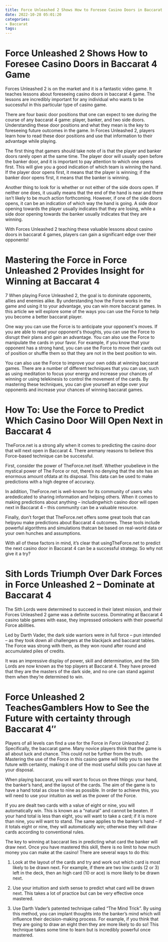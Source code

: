 ```yaml
---
title: Force Unleashed 2 Shows How to Foresee Casino Doors in Baccarat 4 Game
date: 2022-10-28 05:01:20
categories:
- Baccarat
tags:
---
```



#  Force Unleashed 2 Shows How to Foresee Casino Doors in Baccarat 4 Game

Forces Unleashed 2 is on the market and it is a fantastic video game. It teaches lessons about foreseeing casino doors in baccarat 4 game. The lessons are incredibly important for any individual who wants to be successful in this particular type of casino game.

There are four basic door positions that one can expect to see during the course of any baccarat 4 game: player, banker, and two side doors. Understanding these door positions and what they mean is the key to foreseeing future outcomes in the game. In Forces Unleashed 2, players learn how to read these door positions and use that information to their advantage while playing.

The first thing that gamers should take note of is that the player and banker doors rarely open at the same time. The player door will usually open before the banker door, and it is important to pay attention to which one opens first. This will give you a good indication of which team is winning the hand. If the player door opens first, it means that the player is winning; if the banker door opens first, it means that the banker is winning.

Another thing to look for is whether or not either of the side doors open. If neither one does, it usually means that the end of the hand is near and there isn’t likely to be much action forthcoming. However, if one of the side doors opens, it can be an indication of which way the hand is going. A side door opening towards the player usually indicates that they are losing, while a side door opening towards the banker usually indicates that they are winning.

With Forces Unleashed 2 teaching these valuable lessons about casino doors in baccarat 4 games, players can gain a significant edge over their opponents!

#  Mastering the Force in Force Unleashed 2 Provides Insight for Winning at Baccarat 4
7
When playing Force Unleashed 2, the goal is to dominate opponents, allies and enemies alike. By understanding how the Force works in the game and using it to your advantage, you can win more baccarat games. In this article we will explore some of the ways you can use the Force to help you become a better baccarat player.

One way you can use the Force is to anticipate your opponent's moves. If you are able to read your opponent's thoughts, you can use the Force to disrupt their plans and gain an advantage. You can also use the Force to manipulate the cards in your favor. For example, if you know that your opponent has a strong hand, you can use the Force to move their cards out of position or shuffle them so that they are not in the best position to win.

You can also use the Force to improve your own odds at winning baccarat games. There are a number of different techniques that you can use, such as using meditation to focus your energy and increase your chances of winning or using telekinesis to control the movement of the cards. By mastering these techniques, you can give yourself an edge over your opponents and increase your chances of winning baccarat games.

#  How To: Use the Force to Predict Which Casino Door Will Open Next in Baccarat 4

TheForce.net is a strong ally when it comes to predicting the casino door that will next open in Baccarat 4. There aremany reasons to believe this Force-based technique can be successful.

First, consider the power of TheForce.net itself. Whether youbelieve in the mystical power of The Force or not, there’s no denying that the site has an enormous amount ofdata at its disposal. This data can be used to make predictions with a high degree of accuracy.

In addition, TheForce.net is well-known for its community of users who arededicated to sharing information and helping others. When it comes to making predictions about anything – includingwhich casino door will open next in Baccarat 4 – this community can be a valuable resource.

Finally, don’t forget that TheForce.net offers some great tools that can helpyou make predictions about Baccarat 4 outcomes. These tools include powerful algorithms and simulations thatcan be based on real-world data or your own hunches and assumptions.

With all of these factors in mind, it’s clear that usingTheForce.net to predict the next casino door in Baccarat 4 can be a successful strategy. So why not give it a try?

#  Sith Lords Triumph Over Dark Forces in Force Unleashed 2 – Dominate at Baccarat 4

The Sith Lords were determined to succeed in their latest mission, and their Forces Unleashed 2 game was a definite success. Dominating at Baccarat 4 casino table games with ease, they impressed onlookers with their powerful Force abilities.

Led by Darth Vader, the dark side warriors were in full force – pun intended – as they took down all challengers at the blackjack and baccarat tables. The Force was strong with them, as they won round after round and accumulated piles of credits.

It was an impressive display of power, skill and determination, and the Sith Lords are now known as the top players at Baccarat 4. They have proved that they are the masters of the dark side, and no one can stand against them when they’re determined to win.

#  Force Unleashed 2 TeachesGamblers How to See the Future with certainty through Baccarat 4″

Players of all levels can find a use for the Force in <em>Force Unleashed 2</em>. Specifically, the baccarat game. Many novice players think that the game is all about luck and chance. This could not be further from the truth. Mastering the use of the Force in this casino game will help you to see the future with certainty, making it one of the most useful skills you can have at your disposal.

When playing baccarat, you will want to focus on three things: your hand, the banker’s hand, and the layout of the cards. The aim of the game is to have a hand total as close to nine as possible. In order to achieve this, you will need to use your intuition as well as the power of the Force.

If you are dealt two cards with a value of eight or nine, you will automatically win. This is known as a “natural” and cannot be beaten. If your hand total is less than eight, you will want to take a card; if it is more than nine, you will want to stand. The same applies to the banker’s hand – if it totals eight or nine, they will automatically win; otherwise they will draw cards according to conventional rules.

The key to winning at baccarat lies in predicting what card the banker will draw next. Once you have mastered this skill, there is no limit to how much money you can make at the casino! There are several ways to do this:

1) Look at the layout of the cards and try and work out which card is most likely to be drawn next. For example, if there are two low cards (2 or 3) left in the deck, then an high card (10 or ace) is more likely to be drawn next.

2) Use your intuition and sixth sense to predict what card will be drawn next. This takes a lot of practice but can be very effective once mastered.

3) Use Darth Vader’s patented technique called “The Mind Trick”. By using this method, you can implant thoughts into the banker’s mind which will influence their decision-making process. For example, if you think that they are going to draw an eight then they are more likely to do so! This technique takes some time to learn but is incredibly powerful once mastered.